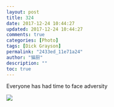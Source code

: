 ```yaml
---
layout: post
title: 324
date: 2017-12-24 10:44:27
updated: 2017-12-24 10:44:27
comments: true
categories: [Photo]
tags: [Dick Grayson]
permalink: "2433ed_11e71a24"
author: "猫厨"
description: ""
toc: true
---
```


<p>Everyone has had time to face adversity<br /></p>

![](/img/img_cVZNdzJtQk9JV2ZRYnJFSC9mcHZVR29wN0lOWk52R0FyemJoaEdsTzJSN0R5aUhZemtqVVJRPT0.jpg)
